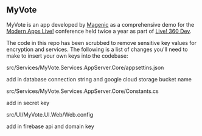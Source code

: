MyVote
------
MyVote is an app developed by [Magenic](http://www.magenic.com) as a comprehensive demo for the [Modern Apps Live!](http://www.modernappslive.com) conference held twice a year as part of [Live! 360 Dev](http://www.live360events.com).

The code in this repo has been scrubbed to remove sensitive key values for encryption and services. The following is a list of changes you'll need to make to insert your own keys into the codebase:

src/Services/MyVote.Services.AppServer.Core/appsettins.json

add in database connection string and google cloud storage bucket name

src/Services/MyVote.Services.AppServer.Core/Constants.cs

add in secret key

src/UI/MyVote.UI.Web/Web.config

add in firebase api and domain key
